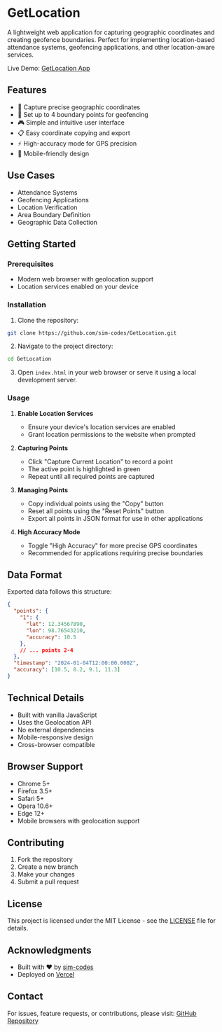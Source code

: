 # GetLocation

A lightweight web application for capturing geographic coordinates and creating geofence boundaries. Perfect for implementing location-based attendance systems, geofencing applications, and other location-aware services.

Live Demo: [GetLocation App](https://get-location-eta.vercel.app/)

## Features

- 📍 Capture precise geographic coordinates
- 🎯 Set up to 4 boundary points for geofencing
- 🎮 Simple and intuitive user interface
- 📋 Easy coordinate copying and export
- ⚡ High-accuracy mode for GPS precision
- 📱 Mobile-friendly design

## Use Cases

- Attendance Systems
- Geofencing Applications
- Location Verification
- Area Boundary Definition
- Geographic Data Collection

## Getting Started

### Prerequisites

- Modern web browser with geolocation support
- Location services enabled on your device

### Installation

1. Clone the repository:
```bash
git clone https://github.com/sim-codes/GetLocation.git
```

2. Navigate to the project directory:
```bash
cd GetLocation
```

3. Open `index.html` in your web browser or serve it using a local development server.

### Usage

1. **Enable Location Services**
   - Ensure your device's location services are enabled
   - Grant location permissions to the website when prompted

2. **Capturing Points**
   - Click "Capture Current Location" to record a point
   - The active point is highlighted in green
   - Repeat until all required points are captured

3. **Managing Points**
   - Copy individual points using the "Copy" button
   - Reset all points using the "Reset Points" button
   - Export all points in JSON format for use in other applications

4. **High Accuracy Mode**
   - Toggle "High Accuracy" for more precise GPS coordinates
   - Recommended for applications requiring precise boundaries

## Data Format

Exported data follows this structure:
```json
{
  "points": {
    "1": {
      "lat": 12.34567890,
      "lon": 98.76543210,
      "accuracy": 10.5
    },
    // ... points 2-4
  },
  "timestamp": "2024-01-04T12:00:00.000Z",
  "accuracy": [10.5, 8.2, 9.1, 11.3]
}
```

## Technical Details

- Built with vanilla JavaScript
- Uses the Geolocation API
- No external dependencies
- Mobile-responsive design
- Cross-browser compatible

## Browser Support

- Chrome 5+
- Firefox 3.5+
- Safari 5+
- Opera 10.6+
- Edge 12+
- Mobile browsers with geolocation support

## Contributing

1. Fork the repository
2. Create a new branch
3. Make your changes
4. Submit a pull request

## License

This project is licensed under the MIT License - see the [LICENSE](LICENSE) file for details.

## Acknowledgments

- Built with ❤️ by [sim-codes](https://github.com/sim-codes)
- Deployed on [Vercel](https://vercel.com)

## Contact

For issues, feature requests, or contributions, please visit:
[GitHub Repository](https://github.com/sim-codes/GetLocation)